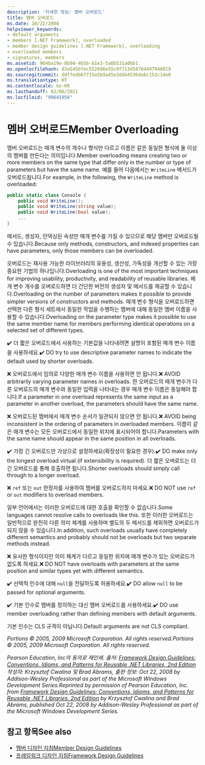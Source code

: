 ```yaml
---
description: '자세한 정보: 멤버 오버로드'
title: 멤버 오버로드
ms.date: 10/22/2008
helpviewer_keywords:
- default arguments
- members [.NET Framework], overloaded
- member design guidelines [.NET Framework], overloading
- overloaded members
- signatures, members
ms.assetid: 964ba19e-8b94-4b5b-b1e3-5a0b531a0bb1
ms.openlocfilehash: d3a545bfec552686e55c9f713d58784497946819
ms.sourcegitcommit: ddf7edb67715a5b9a45e3dd44536dabc153c1de0
ms.translationtype: HT
ms.contentlocale: ko-KR
ms.lasthandoff: 02/06/2021
ms.locfileid: "99641956"
---
```

# <a name="member-overloading"></a><span data-ttu-id="22d11-103">멤버 오버로드</span><span class="sxs-lookup"><span data-stu-id="22d11-103">Member Overloading</span></span>

<span data-ttu-id="22d11-104">멤버 오버로드는 매개 변수의 개수나 형식만 다르고 이름은 같은 동일한 형식에 둘 이상의 멤버를 만든다는 의미입니다.</span><span class="sxs-lookup"><span data-stu-id="22d11-104">Member overloading means creating two or more members on the same type that differ only in the number or type of parameters but have the same name.</span></span> <span data-ttu-id="22d11-105">예를 들어 다음에서는 `WriteLine` 메서드가 오버로드됩니다.</span><span class="sxs-lookup"><span data-stu-id="22d11-105">For example, in the following, the `WriteLine` method is overloaded:</span></span>

```csharp
public static class Console {
    public void WriteLine();
    public void WriteLine(string value);
    public void WriteLine(bool value);
    ...
}
```

 <span data-ttu-id="22d11-106">메서드, 생성자, 인덱싱된 속성만 매개 변수를 가질 수 있으므로 해당 멤버만 오버로드될 수 있습니다.</span><span class="sxs-lookup"><span data-stu-id="22d11-106">Because only methods, constructors, and indexed properties can have parameters, only those members can be overloaded.</span></span>

 <span data-ttu-id="22d11-107">오버로드는 재사용 가능한 라이브러리의 유용성, 생산성, 가독성을 개선할 수 있는 가장 중요한 기법의 하나입니다.</span><span class="sxs-lookup"><span data-stu-id="22d11-107">Overloading is one of the most important techniques for improving usability, productivity, and readability of reusable libraries.</span></span> <span data-ttu-id="22d11-108">매개 변수 개수를 오버로드하면 더 간단한 버전의 생성자 및 메서드를 제공할 수 있습니다.</span><span class="sxs-lookup"><span data-stu-id="22d11-108">Overloading on the number of parameters makes it possible to provide simpler versions of constructors and methods.</span></span> <span data-ttu-id="22d11-109">매개 변수 형식을 오버로드하면 선택한 다른 형식 세트에서 동일한 작업을 수행하는 멤버에 대해 동일한 멤버 이름을 사용할 수 있습니다.</span><span class="sxs-lookup"><span data-stu-id="22d11-109">Overloading on the parameter type makes it possible to use the same member name for members performing identical operations on a selected set of different types.</span></span>

 <span data-ttu-id="22d11-110">✔️ 더 짧은 오버로드에서 사용하는 기본값을 나타내려면 설명이 포함된 매개 변수 이름을 사용하세요.</span><span class="sxs-lookup"><span data-stu-id="22d11-110">✔️ DO try to use descriptive parameter names to indicate the default used by shorter overloads.</span></span>

 <span data-ttu-id="22d11-111">❌ 오버로드에서 임의로 다양한 매개 변수 이름을 사용하면 안 됩니다.</span><span class="sxs-lookup"><span data-stu-id="22d11-111">❌ AVOID arbitrarily varying parameter names in overloads.</span></span> <span data-ttu-id="22d11-112">한 오버로드의 매개 변수가 다른 오버로드의 매개 변수와 동일한 입력을 나타내는 경우 매개 변수 이름은 동일해야 합니다.</span><span class="sxs-lookup"><span data-stu-id="22d11-112">If a parameter in one overload represents the same input as a parameter in another overload, the parameters should have the same name.</span></span>

 <span data-ttu-id="22d11-113">❌ 오버로드된 멤버에서 매개 변수 순서가 일관되지 않으면 안 됩니다.</span><span class="sxs-lookup"><span data-stu-id="22d11-113">❌ AVOID being inconsistent in the ordering of parameters in overloaded members.</span></span> <span data-ttu-id="22d11-114">이름이 같은 매개 변수는 모든 오버로드에서 동일한 위치에 표시되어야 합니다.</span><span class="sxs-lookup"><span data-stu-id="22d11-114">Parameters with the same name should appear in the same position in all overloads.</span></span>

 <span data-ttu-id="22d11-115">✔️ 가장 긴 오버로드만 가상으로 설정하세요(확장성이 필요한 경우).</span><span class="sxs-lookup"><span data-stu-id="22d11-115">✔️ DO make only the longest overload virtual (if extensibility is required).</span></span> <span data-ttu-id="22d11-116">더 짧은 오버로드는 더 긴 오버로드를 통해 호출하면 됩니다.</span><span class="sxs-lookup"><span data-stu-id="22d11-116">Shorter overloads should simply call through to a longer overload.</span></span>

 <span data-ttu-id="22d11-117">❌ `ref` 또는 `out` 한정자를 사용하여 멤버를 오버로드하지 마세요.</span><span class="sxs-lookup"><span data-stu-id="22d11-117">❌ DO NOT use `ref` or `out` modifiers to overload members.</span></span>

 <span data-ttu-id="22d11-118">일부 언어에서는 이러한 오버로드에 대한 호출을 확인할 수 없습니다.</span><span class="sxs-lookup"><span data-stu-id="22d11-118">Some languages cannot resolve calls to overloads like this.</span></span> <span data-ttu-id="22d11-119">또한 이러한 오버로드는 일반적으로 완전히 다른 의미 체계를 사용하며 별도의 두 메서드를 제외하면 오버로드가 되지 않을 수 있습니다.</span><span class="sxs-lookup"><span data-stu-id="22d11-119">In addition, such overloads usually have completely different semantics and probably should not be overloads but two separate methods instead.</span></span>

 <span data-ttu-id="22d11-120">❌ 유사한 형식이지만 의미 체계가 다르고 동일한 위치에 매개 변수가 있는 오버로드가 없도록 하세요.</span><span class="sxs-lookup"><span data-stu-id="22d11-120">❌ DO NOT have overloads with parameters at the same position and similar types yet with different semantics.</span></span>

 <span data-ttu-id="22d11-121">✔️ 선택적 인수에 대해 `null`을 전달하도록 허용하세요.</span><span class="sxs-lookup"><span data-stu-id="22d11-121">✔️ DO  allow `null` to be passed for optional arguments.</span></span>

 <span data-ttu-id="22d11-122">✔️ 기본 인수로 멤버를 정의하는 대신 멤버 오버로드를 사용하세요.</span><span class="sxs-lookup"><span data-stu-id="22d11-122">✔️ DO use member overloading rather than defining members with default arguments.</span></span>

 <span data-ttu-id="22d11-123">기본 인수는 CLS 규격이 아닙니다.</span><span class="sxs-lookup"><span data-stu-id="22d11-123">Default arguments are not CLS compliant.</span></span>

 <span data-ttu-id="22d11-124">*Portions © 2005, 2009 Microsoft Corporation. All rights reserved.*</span><span class="sxs-lookup"><span data-stu-id="22d11-124">*Portions © 2005, 2009 Microsoft Corporation. All rights reserved.*</span></span>

 <span data-ttu-id="22d11-125">*Pearson Education, Inc의 동의로 재인쇄. 출처: [Framework Design Guidelines: Conventions, Idioms, and Patterns for Reusable .NET Libraries, 2nd Edition](https://www.informit.com/store/framework-design-guidelines-conventions-idioms-and-9780321545619) 작성자: Krzysztof Cwalina 및 Brad Abrams, 출판 정보: Oct 22, 2008 by Addison-Wesley Professional as part of the Microsoft Windows Development Series.*</span><span class="sxs-lookup"><span data-stu-id="22d11-125">*Reprinted by permission of Pearson Education, Inc. from [Framework Design Guidelines: Conventions, Idioms, and Patterns for Reusable .NET Libraries, 2nd Edition](https://www.informit.com/store/framework-design-guidelines-conventions-idioms-and-9780321545619) by Krzysztof Cwalina and Brad Abrams, published Oct 22, 2008 by Addison-Wesley Professional as part of the Microsoft Windows Development Series.*</span></span>

## <a name="see-also"></a><span data-ttu-id="22d11-126">참고 항목</span><span class="sxs-lookup"><span data-stu-id="22d11-126">See also</span></span>

- [<span data-ttu-id="22d11-127">멤버 디자인 지침</span><span class="sxs-lookup"><span data-stu-id="22d11-127">Member Design Guidelines</span></span>](member.md)
- [<span data-ttu-id="22d11-128">프레임워크 디자인 지침</span><span class="sxs-lookup"><span data-stu-id="22d11-128">Framework Design Guidelines</span></span>](index.md)

